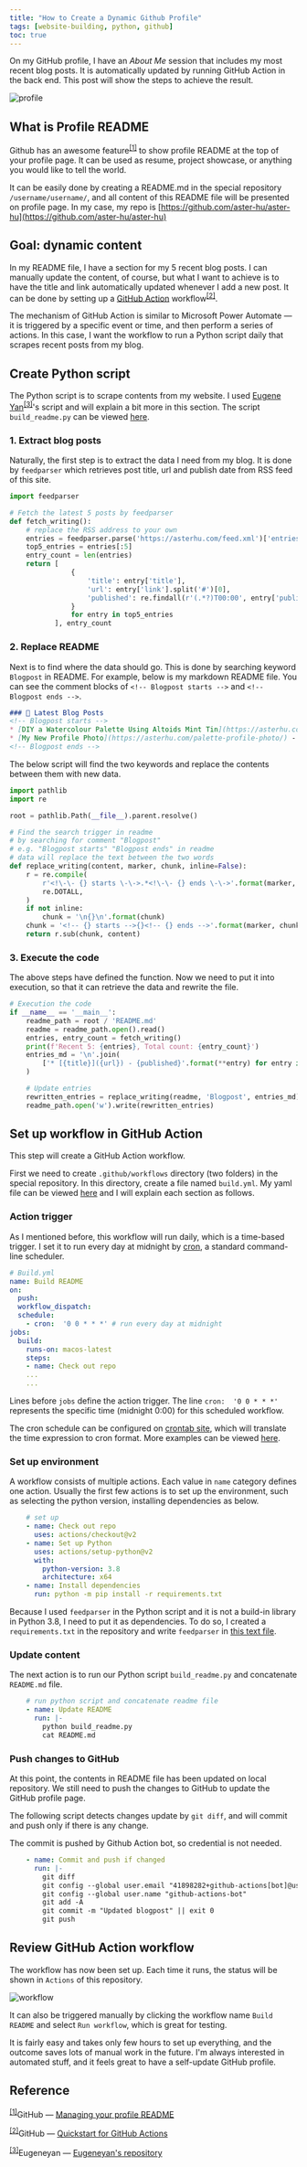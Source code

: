 ```yaml
---
title: "How to Create a Dynamic Github Profile"
tags: [website-building, python, github]
toc: true
---
```


On my GitHub profile, I have an *About Me* session that includes my most recent blog posts. It is automatically updated by running GitHub Action in the back end. This post will show the steps to achieve the result.

![profile](profile.png)

## What is Profile README
Github has an awesome feature<sup id="profile">[[1]](#reference)</sup> to show profile README at the top of your profile page. It can be used as resume, project showcase, or anything you would like to tell the world.

It can be easily done by creating a README.md in the special repository `/username/username/`, and all content of this README file will be presented on profile page. In my case, my repo is [https://github.com/aster-hu/aster-hu](https://github.com/aster-hu/aster-hu)

## Goal: dynamic content

In my README file, I have a section for my 5 recent blog posts. I can manually update the content, of course, but what I want to achieve is to have the title and link automatically updated whenever I add a new post. It can be done by setting up a [GitHub Action](https://docs.github.com/en/actions/quickstart) workflow<sup id="githubaction">[[2]](#reference)</sup>.

The mechanism of GitHub Action is similar to Microsoft Power Automate — it is triggered by a specific event or time, and then perform a series of actions. In this case, I want the workflow to run a Python script daily that scrapes recent posts from my blog.

## Create Python script

The Python script is to scrape contents from my website. I used [Eugene Yan](https://github.com/eugeneyan/eugeneyan/)<sup id="script">[[3]](#reference)</sup>'s script and will explain a bit more in this section. The script `build_readme.py` can be viewed [here](https://github.com/aster-hu/aster-hu/blob/main/build_readme.py).

### 1. Extract blog posts

Naturally, the first step is to extract the data I need from my blog. It is done by `feedparser` which retrieves post title, url and publish date from RSS feed of this site.

```python
import feedparser

# Fetch the latest 5 posts by feedparser
def fetch_writing():
    # replace the RSS address to your own
    entries = feedparser.parse('https://asterhu.com/feed.xml')['entries']
    top5_entries = entries[:5]
    entry_count = len(entries)
    return [
               {
                   'title': entry['title'],
                   'url': entry['link'].split('#')[0],
                   'published': re.findall(r'(.*?)T00:00', entry['published'])[0]
               }
               for entry in top5_entries
           ], entry_count
```

### 2. Replace README

Next is to find where the data should go. This is done by searching keyword `Blogpost` in README. For example, below is my markdown README file. You can see the comment blocks of `<!-- Blogpost starts -->` and `<!-- Blogpost ends -->`.

```markdown
### 🔖 Latest Blog Posts
<!-- Blogpost starts -->
* [DIY a Watercolour Palette Using Altoids Mint Tin](https://asterhu.com/DIY-altoid-tin-watercolour-palette/) - 2021-08-27
* [My New Profile Photo](https://asterhu.com/palette-profile-photo/) - 2021-08-15
<!-- Blogpost ends -->
```

The below script will find the two keywords and replace the contents between them with new data.

```python
import pathlib
import re

root = pathlib.Path(__file__).parent.resolve()

# Find the search trigger in readme
# by searching for comment "Blogpost"
# e.g. "Blogpost starts" "Blogpost ends" in readme
# data will replace the text between the two words
def replace_writing(content, marker, chunk, inline=False):
    r = re.compile(
        r'<!\-\- {} starts \-\->.*<!\-\- {} ends \-\->'.format(marker, marker),
        re.DOTALL,
    )
    if not inline:
        chunk = '\n{}\n'.format(chunk)
    chunk = '<!-- {} starts -->{}<!-- {} ends -->'.format(marker, chunk, marker)
    return r.sub(chunk, content)
```

### 3. Execute the code

The above steps have defined the function. Now we need to put it into execution, so that it can retrieve the data and rewrite the file.

```python
# Execution the code
if __name__ == '__main__':
    readme_path = root / 'README.md'
    readme = readme_path.open().read()
    entries, entry_count = fetch_writing()
    print(f'Recent 5: {entries}, Total count: {entry_count}')
    entries_md = '\n'.join(
        ['* [{title}]({url}) - {published}'.format(**entry) for entry in entries]
    )

    # Update entries
    rewritten_entries = replace_writing(readme, 'Blogpost', entries_md)
    readme_path.open('w').write(rewritten_entries)
```

## Set up workflow in GitHub Action

This step will create a GitHub Action workflow.

First we need to create `.github/workflows` directory (two folders) in the special repository. In this directory, create a file named `build.yml`. My yaml file can be viewed [here](https://github.com/aster-hu/aster-hu/blob/main/.github/workflows/build.yml) and I will explain each section as follows.

### Action trigger

As I mentioned before, this workflow will run daily, which is a time-based trigger. I set it to run every day at midnight by [cron](https://crontab.guru/), a standard command-line scheduler.

```yml
# Build.yml
name: Build README
on:
  push:
  workflow_dispatch:
  schedule:
    - cron:  '0 0 * * *' # run every day at midnight
jobs:
  build:
    runs-on: macos-latest
    steps:
    - name: Check out repo
    ...
    ...
```

Lines before `jobs` define the action trigger. The line `cron:  '0 0 * * *'` represents the specific time (midnight 0:00) for this scheduled workflow.

The cron schedule can be configured on [crontab site](https://crontab.guru/), which will translate the time expression to cron format. More examples can be viewed [here](https://crontab.guru/examples.html).

### Set up environment

A workflow consists of multiple actions. Each value in `name` category defines one action. Usually the first few actions is to set up the environment, such as selecting the python version, installing dependencies as below.

```yml
    # set up
    - name: Check out repo
      uses: actions/checkout@v2
    - name: Set up Python
      uses: actions/setup-python@v2
      with:
        python-version: 3.8
        architecture: x64
    - name: Install dependencies
      run: python -m pip install -r requirements.txt
```

Because I used `feedparser` in the Python script and it is not a build-in library in Python 3.8, I need to put it as dependencies. To do so, I created a `requirements.txt` in the repository and write `feedparser` in [this text file](https://github.com/aster-hu/aster-hu/blob/main/requirements.txt).

### Update content

The next action is to run our Python script `build_readme.py` and concatenate `README.md` file.

```yml
    # run python script and concatenate readme file
    - name: Update README
      run: |-
        python build_readme.py
        cat README.md
```

### Push changes to GitHub

At this point, the contents in README file has been updated on local repository. We still need to push the changes to GitHub to update the GitHub profile page. 

The following script detects changes update by `git diff`, and will commit and push only if there is any change.

The commit is pushed by Github Action bot, so credential is not needed.

```yml
    - name: Commit and push if changed
      run: |-
        git diff
        git config --global user.email "41898282+github-actions[bot]@users.noreply.github.com"
        git config --global user.name "github-actions-bot"
        git add -A
        git commit -m "Updated blogpost" || exit 0
        git push
```

## Review GitHub Action workflow

The workflow has now been set up. Each time it runs, the status will be shown in `Actions` of this repository. 

![workflow](workflow.png)

It can also be triggered manually by clicking the workflow name `Build README` and select `Run workflow`, which is great for testing.

It is fairly easy and takes only few hours to set up everything, and the outcome saves lots of manual work in the future. I'm always interested in automated stuff, and it feels great to have a self-update GitHub profile.

## Reference

<sup>[[1]](#profile)</sup>GitHub — [Managing your profile README](https://docs.github.com/en/account-and-profile/setting-up-and-managing-your-github-profile/customizing-your-profile/managing-your-profile-readme)

<sup>[[2]](#githubaction)</sup>GitHub — [Quickstart for GitHub Actions](https://docs.github.com/en/actions/quickstart)

<sup>[[3]](#script)</sup>Eugeneyan — [Eugeneyan's repository](https://github.com/eugeneyan/eugeneyan/)
